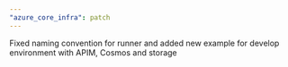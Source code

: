 ```yaml
---
"azure_core_infra": patch
---
```


Fixed naming convention for runner and added new example for develop environment with APIM, Cosmos and storage
